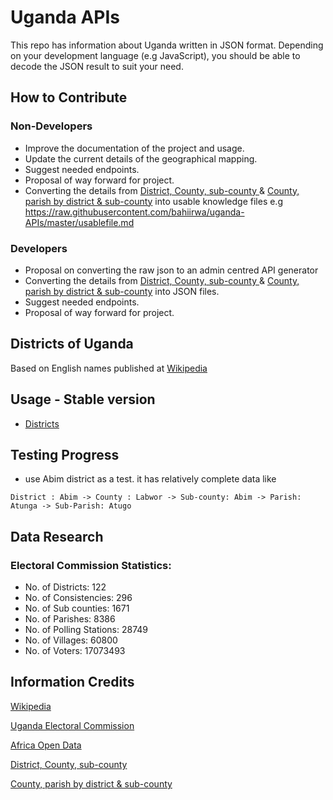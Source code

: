 # Uganda APIs
This repo has information about Uganda written in JSON format. Depending on your development language (e.g JavaScript), you should be able to decode the JSON result to suit your need.

## How to Contribute

### Non-Developers
- Improve the documentation of the project and usage.
- Update the current details of the geographical mapping.
- Suggest needed endpoints.
- Proposal of way forward for project.
- Converting the details from [District, County, sub-county ](https://www.ec.or.ug/sites/VoterCount/registration%20statistics2011.pdf) & [County, parish by district & sub-county](https://www.ec.or.ug/?q=2016-presidential-results-tally-sheets-district) into usable knowledge files e.g https://raw.githubusercontent.com/bahiirwa/uganda-APIs/master/usablefile.md

### Developers
- Proposal on converting the raw json to an admin centred API generator
- Converting the details from [District, County, sub-county ](https://www.ec.or.ug/sites/VoterCount/registration%20statistics2011.pdf) & [County, parish by district & sub-county](https://www.ec.or.ug/?q=2016-presidential-results-tally-sheets-district) into JSON files.
- Suggest needed endpoints.
- Proposal of way forward for project.

## Districts of Uganda
Based on English names published at [Wikipedia](https://en.wikipedia.org/wiki/ISO_3166-2:UG)

## Usage - Stable version
- [Districts](https://raw.githubusercontent.com/bahiirwa/uganda-APIs/master/districts.json)

## Testing Progress
* use Abim district as a test. it has relatively complete data like

` District : Abim -> County : Labwor -> Sub-county: Abim -> Parish: Atunga -> Sub-Parish: Atugo `

## Data Research

### Electoral Commission Statistics:
* No. of Districts: 122
* No. of Consistencies: 296
* No. of Sub counties: 1671
* No. of Parishes: 8386
* No. of Polling Stations: 28749
* No. of Villages: 60800
* No. of Voters: 17073493

## Information Credits
[Wikipedia](https://en.wikipedia.org/wiki/ISO_3166-2:UG)

[Uganda Electoral Commission](https://www.ec.or.ug/)

[Africa Open Data](https://africaopendata.org/dataset/size-of-uganda-districts-in-square-kilometers/resource/ec5795f2-fb79-4f23-91ea-bad356aae555)

[District, County, sub-county ](https://www.ec.or.ug/sites/VoterCount/registration%20statistics2011.pdf)

[County, parish by district & sub-county](https://www.ec.or.ug/?q=2016-presidential-results-tally-sheets-district)

